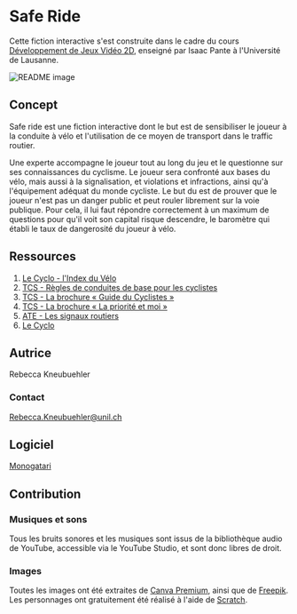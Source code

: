 # Safe Ride

Cette fiction interactive s'est construite dans le cadre du cours [Développement de Jeux Vidéo 2D](https://github.com/ipante/ressources_cours_jeux_video_2D/blob/master/README.md), enseigné par Isaac Pante à l'Université de Lausanne. 

![README image](readMe_image.png)

## Concept
Safe ride est une fiction interactive dont le but est de sensibiliser le joueur à la conduite à vélo et l'utilisation de ce moyen de transport dans le traffic routier. 

Une experte accompagne le joueur tout au long du jeu et le questionne sur ses connaissances du cyclisme. Le joueur sera confronté aux bases du vélo, mais aussi à la signalisation, et violations et infractions, ainsi qu'à l'équipement adéquat du monde cycliste.
Le but du est de prouver que le joueur n'est pas un danger public et peut rouler librement sur la voie publique. Pour cela, il lui faut répondre correctement à un maximum de questions pour qu'il voit son capital risque descendre, le baromètre qui établi le taux de dangerosité du joueur à vélo.


## Ressources

1. [Le Cyclo - l'Index du Vélo](https://www.lecyclo.com/fr-ch/blogs/conseils/dictionnaire-du-velo#le-cadre)
2. [TCS - Règles de conduites de base pour les cyclistes](https://www.tcs.ch/fr/tests-conseils/conseils/regles-de-circulation/regles-cyclistes.php#:~:text=Règles%20de%20conduite%20de%20base%20pour%20les%20cyclistes&text=Savoir%20anticiper%20%3A%20roulez%20prudemment%20et,soyez%20prêt%20à%20vous%20arrêter.)
3. [TCS - La brochure « Guide du Cyclistes »](https://www.tcs.ch/mam/Digital-Media/PDF/Booklets/Guide-du-cycliste_1.pdf)
4. [TCS - La brochure « La priorité et moi »](https://www.tcs.ch/mam/Verkehrssicherheit/PDF/Booklets/la-priorite-et-moi.pdf)
5. [ATE - Les signaux routiers](https://www.ate.ch/themes/velo/signaux-routiers)
6. [Le Cyclo](https://www.lecyclo.com/fr-ch)



## Autrice
Rebecca Kneubuehler

### Contact
Rebecca.Kneubuehler@unil.ch

## Logiciel
[Monogatari](https://monogatari.io/)

## Contribution
### Musiques et sons
Tous les bruits sonores et les musiques sont issus de la bibliothèque audio de YouTube, accessible via le YouTube Studio, et sont donc libres de droit. 

### Images
Toutes les images ont été extraites de [Canva Premium](https://www.canva.com/), ainsi que de [Freepik](https://fr.freepik.com/).
Les personnages ont gratuitement été réalisé à l'aide de [Scratch](https://scratch.mit.edu/).

